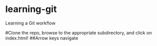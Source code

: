 # learning-git
Learning a Git workflow

#Clone the repo, browse to the appropriate subdirectory, and click on index.html!
##Arrow keys navigate


